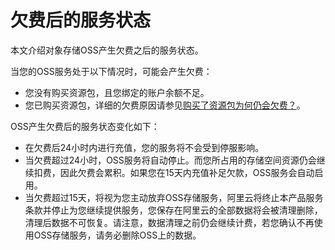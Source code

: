 # 欠费后的服务状态

本文介绍对象存储OSS产生欠费之后的服务状态。

当您的OSS服务处于以下情况时，可能会产生欠费：

-   您没有购买资源包，且您绑定的账户余额不足。
-   您已购买资源包，详细的欠费原因请参见[购买了资源包为何仍会欠费？](/cn.zh-CN/计量计费/常见问题/购买了资源包为何仍会欠费？.md)。

OSS产生欠费后的服务状态变化如下：

-   在欠费后24小时内进行充值，您的服务将不会受到停服影响。
-   当欠费超过24小时，OSS服务将自动停止。而您所占用的存储空间资源仍会继续扣费，因此欠费会累积。如果您在15天内充值补足欠款，OSS服务会自动启用。
-   当欠费超过15天，将视为您主动放弃OSS存储服务，阿里云将终止本产品服务条款并停止为您继续提供服务，您保存在阿里云的全部数据将会被清理删除，清理后数据不可恢复。请注意，数据清理之前仍会继续计费，若您确认不再使用OSS存储服务，请务必删除OSS上的数据。

